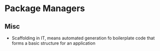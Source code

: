 # Package Managers

## Misc
- Scaffolding in IT, means automated generation fo boilerplate code that forms a basic structure for an application